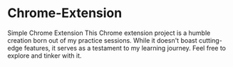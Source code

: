 # Chrome-Extension
Simple Chrome Extension  This Chrome extension project is a humble creation born out of my practice sessions. While it doesn't boast cutting-edge features, it serves as a testament to my learning journey. Feel free to explore and tinker with it.
